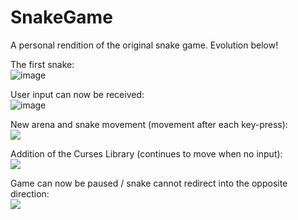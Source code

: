 # SnakeGame
A personal rendition of the original snake game. Evolution below!

The first snake:  
  ![image](https://user-images.githubusercontent.com/56971161/115440100-39c7f600-a1c4-11eb-8ef0-8f3e4b17caba.png)  
  
User input can now be received:  
  ![image](https://user-images.githubusercontent.com/56971161/116749477-dacd6280-a9b5-11eb-949f-b446b3255688.png)  
  
New arena and snake movement (movement after each key-press):  
  ![](https://i.gyazo.com/257cd6934a3d632a93a4aea25b93013d.gif)

Addition of the Curses Library (continues to move when no input):  
  ![](https://i.gyazo.com/aaf138ec6463615af6cb9418bf5bc426.gif)

Game can now be paused / snake cannot redirect into the opposite direction:  
  ![](https://i.gyazo.com/c659a263532e68554ae4f5242f1330de.gif)
